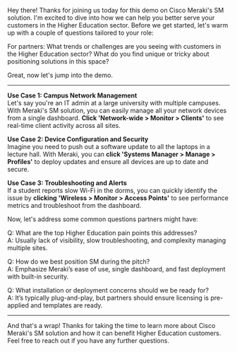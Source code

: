 Hey there! Thanks for joining us today for this demo on Cisco Meraki's SM solution. I'm excited to dive into how we can help you better serve your customers in the Higher Education sector. Before we get started, let's warm up with a couple of questions tailored to your role:

For partners: What trends or challenges are you seeing with customers in the Higher Education sector? What do you find unique or tricky about positioning solutions in this space?

Great, now let's jump into the demo.

---

**Use Case 1: Campus Network Management**  
Let's say you're an IT admin at a large university with multiple campuses. With Meraki's SM solution, you can easily manage all your network devices from a single dashboard. **Click 'Network-wide > Monitor > Clients'** to see real-time client activity across all sites.

**Use Case 2: Device Configuration and Security**  
Imagine you need to push out a software update to all the laptops in a lecture hall. With Meraki, you can **click 'Systems Manager > Manage > Profiles'** to deploy updates and ensure all devices are up to date and secure.

**Use Case 3: Troubleshooting and Alerts**  
If a student reports slow Wi-Fi in the dorms, you can quickly identify the issue by **clicking 'Wireless > Monitor > Access Points'** to see performance metrics and troubleshoot from the dashboard.

Now, let's address some common questions partners might have:

Q: What are the top Higher Education pain points this addresses?  
A: Usually lack of visibility, slow troubleshooting, and complexity managing multiple sites.

Q: How do we best position SM during the pitch?  
A: Emphasize Meraki’s ease of use, single dashboard, and fast deployment with built-in security.

Q: What installation or deployment concerns should we be ready for?  
A: It’s typically plug-and-play, but partners should ensure licensing is pre-applied and templates are ready.

---

And that's a wrap! Thanks for taking the time to learn more about Cisco Meraki's SM solution and how it can benefit Higher Education customers. Feel free to reach out if you have any further questions.